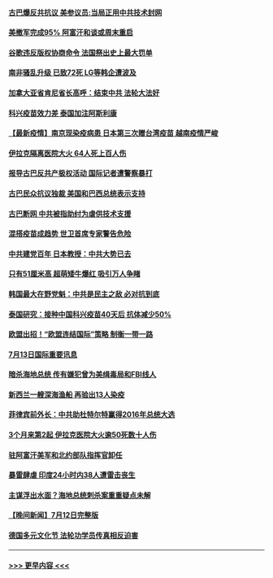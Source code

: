 #### [古巴爆反共抗议 美参议员:当局正用中共技术封网](../pages/prog202/a103164917.md?t=07140851) 
#### [美撤军完成95% 阿富汗和谈或周末重启](../pages/prog202/a103164951.md?t=07140851) 
#### [谷歌违反版权协商命令 法国祭出史上最大罚单](../pages/prog202/a103164913.md?t=07140851) 
#### [南非骚乱升级 已致72死 LG等韩企遭波及](../pages/prog202/a103164852.md?t=07140851) 
#### [加拿大亚省肯尼省长高呼：结束中共 法轮大法好](../pages/prog202/a103164798.md?t=07140851) 
#### [科兴疫苗效力差 泰国加注阿斯利康](../pages/prog202/a103164543.md?t=07140851) 
#### [【最新疫情】南京现染疫病患 日本第三次赠台湾疫苗 越南疫情严峻](../pages/prog202/a103164692.md?t=07140851) 
#### [伊拉克隔离医院大火 64人死上百人伤](../pages/prog202/a103164701.md?t=07140851) 
#### [报导古巴反共产极权活动 国际记者遭警察暴打](../pages/prog202/a103164529.md?t=07140851) 
#### [古巴民众抗议独裁 美国和巴西总统表示支持](../pages/prog202/a103164625.md?t=07140851) 
#### [古巴断网 中共被指助纣为虐供技术支援](../pages/prog202/a103164623.md?t=07140851) 
#### [混搭疫苗成趋势 世卫首席专家警告危险](../pages/prog202/a103164539.md?t=07140851) 
#### [中共建党百年 日本教授：中共大势已去](../pages/prog202/a103164593.md?t=07140851) 
#### [只有51厘米高 超萌矮牛爆红 吸引万人争睹](../pages/prog202/a103164494.md?t=07140851) 
#### [韩国最大在野党魁：中共是民主之敌 必对抗到底](../pages/prog202/a103164503.md?t=07140851) 
#### [泰国研究：接种中国科兴疫苗40天后 抗体减少50%](../pages/prog202/a103164469.md?t=07140851) 
#### [欧盟出招！“欧盟连结国际”策略 制衡一带一路](../pages/prog202/a103164426.md?t=07140851) 
#### [7月13日国际重要讯息](../pages/prog202/a103164420.md?t=07140851) 
#### [暗杀海地总统 传有嫌犯曾为美缉毒局和FBI线人](../pages/prog202/a103164363.md?t=07140851) 
#### [新西兰一艘深海渔船 再验出13人染疫](../pages/prog202/a103164291.md?t=07140851) 
#### [菲律宾前外长：中共助杜特尔特赢得2016年总统大选](../pages/prog202/a103164306.md?t=07140851) 
#### [3个月来第2起 伊拉克医院大火逾50死数十人伤](../pages/prog202/a103164246.md?t=07140851) 
#### [驻阿富汗美军和北约部队指挥官卸任](../pages/prog202/a103164034.md?t=07140851) 
#### [暴雷肆虐 印度24小时内38人遭雷击丧生](../pages/prog202/a103164106.md?t=07140851) 
#### [主谋浮出水面？海地总统刺杀案重重疑点未解](../pages/prog202/a103164163.md?t=07140851) 
#### [【晚间新闻】7月12日完整版](../pages/prog202/a103164206.md?t=07140851) 
#### [德国多元文化节  法轮功学员传真相反迫害](../pages/prog202/a103163773.md?t=07140851) 

----
#### [ >>> 更早内容 <<< ](../indexes/prog202-earlier.md)
